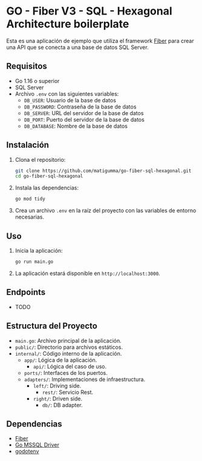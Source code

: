 # GO - Fiber V3 - SQL - Hexagonal Architecture boilerplate

Esta es una aplicación de ejemplo que utiliza el framework [Fiber](https://gofiber.io/) para crear una API que se conecta a una base de datos SQL Server.

## Requisitos

- Go 1.16 o superior
- SQL Server
- Archivo `.env` con las siguientes variables:
  - `DB_USER`: Usuario de la base de datos
  - `DB_PASSWORD`: Contraseña de la base de datos
  - `DB_SERVER`: URL del servidor de la base de datos
  - `DB_PORT`: Puerto del servidor de la base de datos
  - `DB_DATABASE`: Nombre de la base de datos

## Instalación

1. Clona el repositorio:
    ```sh
    git clone https://github.com/matigumma/go-fiber-sql-hexagonal.git
    cd go-fiber-sql-hexagonal
    ```

2. Instala las dependencias:
    ```sh
    go mod tidy
    ```

3. Crea un archivo `.env` en la raíz del proyecto con las variables de entorno necesarias.

## Uso

1. Inicia la aplicación:
    ```sh
    go run main.go
    ```

2. La aplicación estará disponible en `http://localhost:3000`.

## Endpoints 
- TODO

## Estructura del Proyecto

- `main.go`: Archivo principal de la aplicación.
- `public/`: Directorio para archivos estáticos.
- `internal/`: Código interno de la aplicación.
  - `app/`: Lógica de la aplicación.
    - `api/`: Lógica del caso de uso.
  - `ports/`: Interfaces de los puertos.
  - `adapters/`: Implementaciones de infraestructura.
    - `left/`: Driving side.
      - `rest/`: Servicio Rest.
    - `right/`: Driven side.
      - `db/`: DB adapter.

## Dependencias

- [Fiber](https://gofiber.io/)
- [Go MSSQL Driver](https://github.com/denisenkom/go-mssqldb)
- [godotenv](https://github.com/joho/godotenv)

